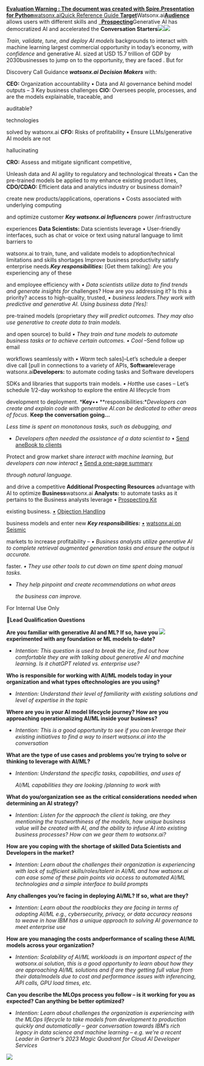 ﻿[**Evaluation Warning : The document was created with Spire.Presentation for Python**watsonx.aiQuick Reference Guide **Target**](https://ibm.seismic.com/Link/Content/DCJH7MbqmMBmG8MPFjm2jWWfjgbP)Watsonx.ai[**Audience**](https://ibm.seismic.com/Link/Content/DCJH7MbqmMBmG8MPFjm2jWWfjgbP) allows users with different skills and [` `**Prospecting**](https://ibm.seismic.com/Link/Content/DCJH7MbqmMBmG8MPFjm2jWWfjgbP)Generative AI has democratized AI and accelerated the **Conversation Starters![](Aspose.Words.58175ea5-c724-4982-869c-4b251c7f6e2e.001.png)![](Aspose.Words.58175ea5-c724-4982-869c-4b251c7f6e2e.002.png)**

*Train, validate, tune, and deploy AI models*  backgrounds to interact with machine learning  largest commercial opportunity in today’s economy, *with confidence*  and generative AI. sized at USD 15.7 trillion of GDP by 2030businesses to jump on to the opportunity, they are faced . But for 

Discovery Call Guidance ***watsonx.ai Decision Makers*** with: 

**CEO:** Organization accountability • Data and AI governance behind model outputs – 3 Key business challenges  **CIO:** Oversees people, processes, and  are the models explainable, traceable, and 

auditable? 

technologies

solved by watsonx.ai **CFO:** Risks of profitability • Ensure LLMs/generative AI models are not

hallucinating

**CRO:** Assess and mitigate significant competitive, 

Unleash data and AI agility to  regulatory and technological threats • Can the pre-trained models be applied to my enhance existing product lines,  **CDO/CDAO:** Efficient data and analytics  industry or business domain?

create new products/applications, operations • Costs associated with underlying computing

and optimize customer  ***Key watsonx.ai Influencers***   power /infrastructure

experiences **Data Scientists:** Data scientists leverage  • User-friendly interfaces, such as chat or voice or text using natural language to limit barriers to 

watsonx.ai to train, tune, and validate models to  adoption/technical limitations and skills shortages Improve business productivity  satisfy enterprise needs.***Key responsibilities:*** [Get them talking]: Are you experiencing any of these 

and employee efficiency with  *• Data scientists utilize data to find trends and generate insights for*  challenges? How are you addressing it? Is this a priority? access to high-quality, trusted,  *• business leaders.They work with predictive and generative AI. Using business data  [Yes]:*  

pre-trained models (proprietary  *they will predict outcomes. They may also use generative to create data to train models.*

and open source) to build  *• They train and tune models to automate business tasks or to achieve certain outcomes. • Cool* –Send follow up email 

workflows seamlessly with  *• Warm* tech sales]–Let’s schedule a deeper dive call [pull in connections to a variety of APIs,  **Software**leverage watsonx.ai**Developers:** to automate coding tasks and Software developers 

SDKs and libraries that supports  train models. *• Hot*the use cases – Let’s schedule 1/2-day workshop to explore the entire AI lifecycle from 

development to deployment. ***Key**•• **responsibilities:**Developers can create and explain code with generative AI.can be dedicated to other areas of focus.* **Keep the conversation going…**

*Less time is spent on monotonous tasks, such as debugging, and* 

- *Developers often needed the assistance of a data scientist to*  • [Send aneBook to clients ](https://www.ibm.com/account/reg/us-en/signup?formid=urx-52356)

Protect and grow market share  *interact with machine learning, but developers can now interact*  [•](https://www.ibm.com/account/reg/us-en/signup?formid=urx-52356) [Send a one-page summary](https://www.ibm.com/downloads/cas/VBAMQA3R)

*through natural language.*

and drive a competitive  **Additional Prospecting Resources** advantage with AI to optimize  **Business**watsonx.ai **Analysts:** to automate tasks as it pertains to the Business analysts leverage  • [Prospecting Kit](https://ibm.seismic.com/Link/Content/DCcDfMV92RPJ8GcQ66MJG3gBc8FG)

existing business. [•](https://ibm.seismic.com/Link/Content/DCcDfMV92RPJ8GcQ66MJG3gBc8FG) [Objection Handling](https://ibm.seismic.com/Link/Content/DCBmXP8DdPGgJ87P9d82jRVC4G8G)

business models and enter new  ***Key responsibilities:*** [•](https://ibm.seismic.com/Link/Content/DCBmXP8DdPGgJ87P9d82jRVC4G8G) [watsonx.ai on Seismic](https://ibm.seismic.com/Link/Content/DCJH7MbqmMBmG8MPFjm2jWWfjgbP)

markets to increase profitability –  *• Business analysts utilize generative AI to complete retrieval augmented generation tasks and ensure the output is accurate.*

faster. *• They use other tools to cut down on time spent doing manual tasks.* 

- *They help pinpoint and create recommendations on what areas* 

  *the business can improve.*

For Internal Use Only

**Lead Qualification Questions**

**Are you familiar with generative AI and ML? If so, have you ![](Aspose.Words.58175ea5-c724-4982-869c-4b251c7f6e2e.003.png)experimented with any foundation or ML models to-date?** 

- *Intention: This question is used to break the ice, find out how comfortable they are with talking about generative AI and machine learning. Is it chatGPT related vs. enterprise use?* 

**Who is responsible for working with AI/ML models today in your organization and what types oftechnologies are you using?** 

- *Intention: Understand their level of familiarity with existing solutions and level of expertise in the topic* 

**Where are you in your AI model lifecycle journey? How are you approaching operationalizing AI/ML inside your business?** 

- *Intention: This is a good opportunity to see if you can leverage their existing initiatives to find a way to insert watsonx.ai into the conversation*  

**What are the type of use cases and problems you’re trying to solve or thinking to leverage with AI/ML?** 

- *Intention: Understand the specific tasks, capabilities, and uses of* 

  *AI/ML capabilities they are looking /planning to work with*

**What do you/organization see as the critical considerations needed when determining an AI strategy?**

- *Intention: Listen for the approach the client is taking, are they mentioning the trustworthiness of the models, how unique business value will be created with AI, and the ability to infuse AI into existing business processes? How can we gear them to watsonx.ai?* 

**How are you coping with the shortage of skilled Data Scientists and Developers in the market?**

- *Intention: Learn about the challenges their organization is experiencing with lack of sufficient skills/roles/talent in AI/ML and how watsonx.ai can ease some of these pain points via access to automated AI/ML technologies and a simple interface to build prompts* 

**Any challenges you’re facing in deploying AI/ML? If so, what are they?** 

- *Intention: Learn about the roadblocks they are facing in terms of adopting AI/ML e.g., cybersecurity, privacy, or data accuracy reasons to weave in how IBM has a unique approach to solving AI governance to meet enterprise use* 

**How are you managing the costs andperformance of scaling these AI/ML models across your organization?**

- *Intention: Scalability of AI/ML workloads is an important aspect of the watsonx.ai solution, this is a good opportunity to learn about how they are approaching AI/ML solutions and if are they getting full value from their data/models due to cost and performance issues with inferencing, API calls, GPU load times, etc.*

**Can you describe the MLOps process you follow – is it working for you as expected? Can anything be better optimized?**  

- *Intention: Learn about challenges the organization is experiencing with the MLOps lifecycle to take models from development to production quickly and automatically – gear conversation towards IBM’s rich legacy in data science and machine learning – e.g. we’re a recent Leader in Gartner’s 2023 Magic Quadrant for Cloud AI Developer Services*

![](Aspose.Words.58175ea5-c724-4982-869c-4b251c7f6e2e.004.png)
